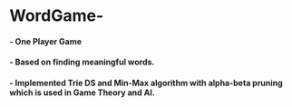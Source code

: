 # WordGame-
        
#### - One Player Game 
#### - Based on finding meaningful words.
#### - Implemented Trie DS and Min-Max algorithm with alpha-beta pruning which is used in Game Theory and AI.
